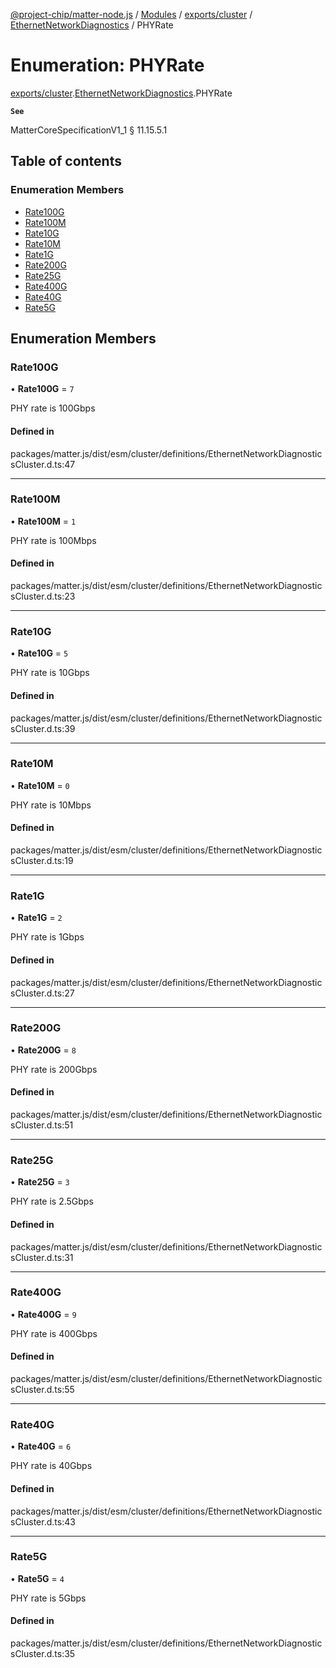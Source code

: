 [@project-chip/matter-node.js](../README.md) / [Modules](../modules.md) / [exports/cluster](../modules/exports_cluster.md) / [EthernetNetworkDiagnostics](../modules/exports_cluster.EthernetNetworkDiagnostics.md) / PHYRate

# Enumeration: PHYRate

[exports/cluster](../modules/exports_cluster.md).[EthernetNetworkDiagnostics](../modules/exports_cluster.EthernetNetworkDiagnostics.md).PHYRate

**`See`**

MatterCoreSpecificationV1_1 § 11.15.5.1

## Table of contents

### Enumeration Members

- [Rate100G](exports_cluster.EthernetNetworkDiagnostics.PHYRate.md#rate100g)
- [Rate100M](exports_cluster.EthernetNetworkDiagnostics.PHYRate.md#rate100m)
- [Rate10G](exports_cluster.EthernetNetworkDiagnostics.PHYRate.md#rate10g)
- [Rate10M](exports_cluster.EthernetNetworkDiagnostics.PHYRate.md#rate10m)
- [Rate1G](exports_cluster.EthernetNetworkDiagnostics.PHYRate.md#rate1g)
- [Rate200G](exports_cluster.EthernetNetworkDiagnostics.PHYRate.md#rate200g)
- [Rate25G](exports_cluster.EthernetNetworkDiagnostics.PHYRate.md#rate25g)
- [Rate400G](exports_cluster.EthernetNetworkDiagnostics.PHYRate.md#rate400g)
- [Rate40G](exports_cluster.EthernetNetworkDiagnostics.PHYRate.md#rate40g)
- [Rate5G](exports_cluster.EthernetNetworkDiagnostics.PHYRate.md#rate5g)

## Enumeration Members

### Rate100G

• **Rate100G** = ``7``

PHY rate is 100Gbps

#### Defined in

packages/matter.js/dist/esm/cluster/definitions/EthernetNetworkDiagnosticsCluster.d.ts:47

___

### Rate100M

• **Rate100M** = ``1``

PHY rate is 100Mbps

#### Defined in

packages/matter.js/dist/esm/cluster/definitions/EthernetNetworkDiagnosticsCluster.d.ts:23

___

### Rate10G

• **Rate10G** = ``5``

PHY rate is 10Gbps

#### Defined in

packages/matter.js/dist/esm/cluster/definitions/EthernetNetworkDiagnosticsCluster.d.ts:39

___

### Rate10M

• **Rate10M** = ``0``

PHY rate is 10Mbps

#### Defined in

packages/matter.js/dist/esm/cluster/definitions/EthernetNetworkDiagnosticsCluster.d.ts:19

___

### Rate1G

• **Rate1G** = ``2``

PHY rate is 1Gbps

#### Defined in

packages/matter.js/dist/esm/cluster/definitions/EthernetNetworkDiagnosticsCluster.d.ts:27

___

### Rate200G

• **Rate200G** = ``8``

PHY rate is 200Gbps

#### Defined in

packages/matter.js/dist/esm/cluster/definitions/EthernetNetworkDiagnosticsCluster.d.ts:51

___

### Rate25G

• **Rate25G** = ``3``

PHY rate is 2.5Gbps

#### Defined in

packages/matter.js/dist/esm/cluster/definitions/EthernetNetworkDiagnosticsCluster.d.ts:31

___

### Rate400G

• **Rate400G** = ``9``

PHY rate is 400Gbps

#### Defined in

packages/matter.js/dist/esm/cluster/definitions/EthernetNetworkDiagnosticsCluster.d.ts:55

___

### Rate40G

• **Rate40G** = ``6``

PHY rate is 40Gbps

#### Defined in

packages/matter.js/dist/esm/cluster/definitions/EthernetNetworkDiagnosticsCluster.d.ts:43

___

### Rate5G

• **Rate5G** = ``4``

PHY rate is 5Gbps

#### Defined in

packages/matter.js/dist/esm/cluster/definitions/EthernetNetworkDiagnosticsCluster.d.ts:35
